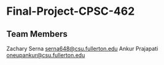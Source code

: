 # Final-Project-CPSC-462
## Team Members
Zachary Serna     serna648@csu.fullerton.edu
Ankur Prajapati   oneupankur@csu.fullerton.edu
